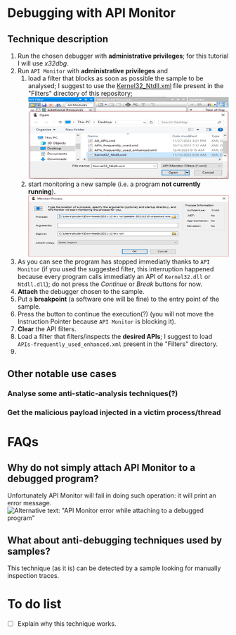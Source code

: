 # Debugging with API Monitor
## Technique description
1. Run the chosen debugger with **administrative privileges**; for this tutorial I will use _x32dbg_.
2. Run `API Monitor` with **administrative privileges** and
   1. load a filter that blocks as soon as possible the sample to be analysed; I suggest to use the [Kernel32_Ntdll.xml](https://github.com/giadom/Debugging_with_API_Monitor/tree/main/Filters/) file present in the "Filters" directory of this repository;  
      ![Alternative text: "Loading a 'blocking filter' in API Monitor"](./Images/load_blocking_filter.png)
   2. start monitoring a new sample (i.e. a program **not currently running**).
      ![Alternative text: "Monitoring a new sample in API Monitor"](./Images/monitoring_new_sample.png)
3. As you can see the program has stopped immediatly thanks to `API Monitor` (if you used the suggested filter, this interruption happened because every program calls immediatly an API of `Kernel32.dll` or `Ntdll.dll`); do not press the _Continue_ or _Break_ buttons for now.
4. **Attach** the debugger chosen to the sample.
5. Put a **breakpoint** (a software one will be fine) to the entry point of the sample.
6. Press the button to continue the execution(?) (you will not move the Instruction Pointer because `API Monitor` is blocking it).
7. **Clear** the API filters.
8. Load a filter that filters/inspects the **desired APIs**; I suggest to load `APIs-frequently_used_enhanced.xml` present in the "Filters" directory.
9. 

[^1]: Read the caveat about the breakpoint on the `README.md` file in the "Filters" directory.
## Other notable use cases
### Analyse some anti-static-analysis techniques(?)
### Get the malicious payload injected in a victim process/thread

# FAQs
## Why do not simply attach API Monitor to a debugged program?
Unfortunately API Monitor will fail in doing such operation: it will print an error message.  
![Alternative text: "API Monitor error while attaching to a debugged program"](./Images/.png)

## What about anti-debugging techniques used by samples?
This technique (as it is) can be detected by a sample looking for manually inspection traces.

# To do list
- [ ] Explain why this technique works.
